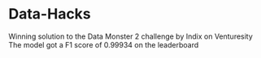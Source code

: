 # Data-Hacks
Winning solution to the Data Monster 2 challenge by Indix on Venturesity
The model got a F1 score of 0.99934 on the leaderboard
